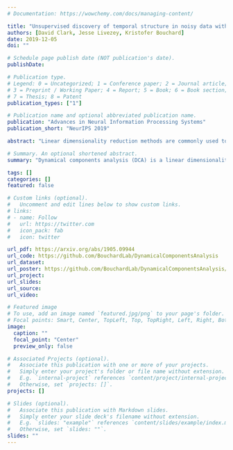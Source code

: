 ```yaml
---
# Documentation: https://wowchemy.com/docs/managing-content/

title: "Unsupervised discovery of temporal structure in noisy data with dynamical components analysis"
authors: [David Clark, Jesse Livezey, Kristofer Bouchard]
date: 2019-12-05
doi: ""

# Schedule page publish date (NOT publication's date).
publishDate: 

# Publication type.
# Legend: 0 = Uncategorized; 1 = Conference paper; 2 = Journal article;
# 3 = Preprint / Working Paper; 4 = Report; 5 = Book; 6 = Book section;
# 7 = Thesis; 8 = Patent
publication_types: ["1"]

# Publication name and optional abbreviated publication name.
publication: "Advances in Neural Information Processing Systems"
publication_short: "NeurIPS 2019"

abstract: "Linear dimensionality reduction methods are commonly used to extract low-dimensional structure from high-dimensional data. However, popular methods disregard temporal structure, rendering them prone to extracting noise rather than meaningful dynamics when applied to time series data. At the same time, many successful unsupervised learning methods for temporal, sequential and spatial data extract features which are predictive of their surrounding context. Combining these approaches, we introduce Dynamical Components Analysis (DCA), a linear dimensionality reduction method which discovers a subspace of high-dimensional time series data with maximal predictive information, defined as the mutual information between the past and future. We test DCA on synthetic examples and demonstrate its superior ability to extract dynamical structure compared to commonly used linear methods. We also apply DCA to several real-world datasets, showing that the dimensions extracted by DCA are more useful than those extracted by other methods for predicting future states and decoding auxiliary variables. Overall, DCA robustly extracts dynamical structure in noisy, high-dimensional data while retaining the computational efficiency and geometric interpretability of linear dimensionality reduction methods."

# Summary. An optional shortened abstract.
summary: "Dynamical components analysis (DCA) is a linear dimensionality reduction method for high-dimensional time-series data that extracts dynamical structure by maximizing an information-theoretic objective. DCA outperforms methods such as Principal Components Analysis and Slow Feature Analysis in extracting dynamical structure in several datasets."

tags: []
categories: []
featured: false

# Custom links (optional).
#   Uncomment and edit lines below to show custom links.
# links:
# - name: Follow
#   url: https://twitter.com
#   icon_pack: fab
#   icon: twitter

url_pdf: https://arxiv.org/abs/1905.09944
url_code: https://github.com/BouchardLab/DynamicalComponentsAnalysis
url_dataset:
url_poster: https://github.com/BouchardLab/DynamicalComponentsAnalysis/blob/master/NeuripsPoster.pdf
url_project:
url_slides:
url_source:
url_video:

# Featured image
# To use, add an image named `featured.jpg/png` to your page's folder. 
# Focal points: Smart, Center, TopLeft, Top, TopRight, Left, Right, BottomLeft, Bottom, BottomRight.
image:
  caption: ""
  focal_point: "Center"
  preview_only: false

# Associated Projects (optional).
#   Associate this publication with one or more of your projects.
#   Simply enter your project's folder or file name without extension.
#   E.g. `internal-project` references `content/project/internal-project/index.md`.
#   Otherwise, set `projects: []`.
projects: []

# Slides (optional).
#   Associate this publication with Markdown slides.
#   Simply enter your slide deck's filename without extension.
#   E.g. `slides: "example"` references `content/slides/example/index.md`.
#   Otherwise, set `slides: ""`.
slides: ""
---
```

